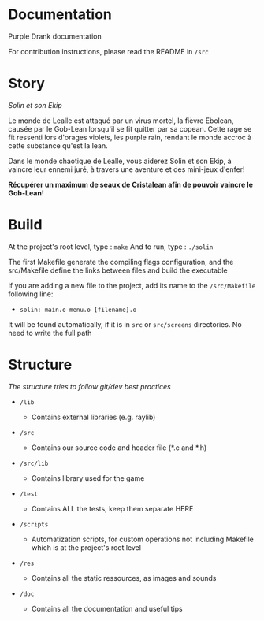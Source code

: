 # Documentation

Purple Drank documentation

For contribution instructions, please read the README in `/src`

# Story

*Solin et son Ekip*

Le monde de Lealle est attaqué par un virus mortel, la fièvre Ebolean, causée par le Gob-Lean lorsqu'il se fit quitter par sa copean. Cette rage se fit ressenti lors d'orages violets, les purple rain, rendant le monde accroc à cette substance qu'est la lean.

Dans le monde chaotique de Lealle, vous aiderez Solin et son Ekip, à vaincre leur ennemi juré, à travers une aventure et des mini-jeux d'enfer!

**Récupérer un maximum de seaux de Cristalean afin de pouvoir vaincre le Gob-Lean!**

# Build

At the project's root level, type : `make`
And to run, type : `./solin`

The first Makefile generate the compiling flags configuration, and the src/Makefile define the links between files and build the executable

If you are adding a new file to the project, add its name to the `/src/Makefile` following line:

* `solin: main.o menu.o [filename].o`

It will be found automatically, if it is in `src` or `src/screens` directories. No need to write the full path

# Structure

*The structure tries to follow git/dev best practices*

* `/lib`
    * Contains external libraries (e.g. raylib)

* `/src`
    * Contains our source code and header file (*.c and *.h)

* `/src/lib`
    * Contains library used for the game

* `/test`
    * Contains ALL the tests, keep them separate HERE

* `/scripts`
    * Automatization scripts, for custom operations not including Makefile which is at the project's root level

* `/res`
    * Contains all the static ressources, as images and sounds

* `/doc`
    * Contains all the documentation and useful tips

